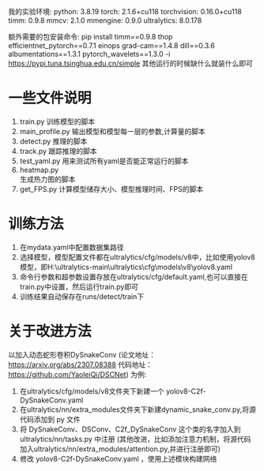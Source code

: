 我的实验环境:
    python: 3.8.19
    torch: 2.1.6+cu118
    torchvision: 0.16.0+cu118
    timm: 0.9.8
    mmcv: 2.1.0
    mmengine: 0.9.0
    ultralytics: 8.0.178

 额外需要的包安装命令:
        pip install timm==0.9.8 thop efficientnet_pytorch==0.7.1 einops grad-cam==1.4.8 dill==0.3.6 albumentations==1.3.1 pytorch_wavelets==1.3.0 -i https://pypi.tuna.tsinghua.edu.cn/simple
    其他运行的时候缺什么就装什么即可

# 一些文件说明
1. train.py
    训练模型的脚本
2. main_profile.py
    输出模型和模型每一层的参数,计算量的脚本
3. detect.py
    推理的脚本
4. track.py
    跟踪推理的脚本
5. test_yaml.py
    用来测试所有yaml是否能正常运行的脚本
6. heatmap.py  
    生成热力图的脚本
7. get_FPS.py
    计算模型储存大小、模型推理时间、FPS的脚本


# 训练方法
1. 在mydata.yaml中配置数据集路径
2. 选择模型，模型配置文件都在ultralytics/cfg/models/v8中，比如使用yolov8模型，即H:\ultralytics-main\ultralytics\cfg\models\v8\yolov8.yaml
3. 命令行参数和超参数设置存放在ultralytics/cfg/default.yaml,也可以直接在train.py中设置，然后运行train.py即可
4. 训练结果自动保存在runs/detect/train下

# 关于改进方法
以加入动态蛇形卷积DySnakeConv
(论文地址：https://arxiv.org/abs/2307.08388
代码地址：https://github.com/YaoleiQi/DSCNet)
为例:
1. 在ultralytics/cfg/models/v8文件夹下新建一个 yolov8-C2f-DySnakeConv.yaml 
2. 在ultralytics/nn/extra_modules文件夹下新建dynamic_snake_conv.py,将源代码添加到 py 文件
3. 将 DySnakeConv、DSConv、C2f_DySnakeConv 这个类的名字加入到 ultralytics/nn/tasks.py 中注册
(其他改进，比如添加注意力机制，将源代码加入ultralytics/nn/extra_modules/attention.py,并进行注册即可)
4. 修改 yolov8-C2f-DySnakeConv.yaml ，使用上述模块构建网络 
